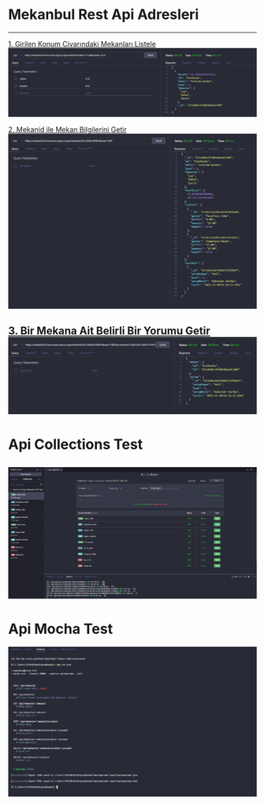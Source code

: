 # Mekanbul Rest Api Adresleri
---
[1. Girilen Konum Civarındaki Mekanları Listele](https://mekanbul5.haruncane.repl.co/api/mekanlar?enlem=37.8&boylam=35.4)
![](resimler/mekanlariListele.png)

[2. Mekanid ile Mekan Bilgilerini Getir](https://mekanbul5.haruncane.repl.co/api/mekanlar/637a9dbc5ffd034bead17d0f)
![](resimler/mekanGetir.png)

[3. Bir Mekana Ait Belirli Bir Yorumu Getir](https://mekanbul5.haruncane.repl.co/api/mekanlar/637a9dbc5ffd034bead17d0f/yorumlar/637a9dcdaf150dd731f81b47)
![](resimler/yorumGetir.png)
---
# Api Collections Test
![Collections Test](resimler/apiCollectionsTest.png)
---
# Api Mocha Test
![Collections Test](resimler/apiMochaTest.png)
